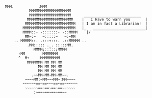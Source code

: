 ```
MMM.           .MMM
           MMMMMMMMMMMMMMMMMMM
           MMMMMMMMMMMMMMMMMMM      __________________________
          MMMMMMMMMMMMMMMMMMMMM    |   I Have to warn you       |
         MMMMMMMMMMMMMMMMMMMMMMM   | I am in fact a Librarian!  |
        MMMMMMMMMMMMMMMMMMMMMMMM   |_   ________________________|
        MMMM::- -:::::::- -::MMMM    |/
         MM~:~   ~:::::~   ~:~MM
    .. MMMMM::. .:::+:::. .::MMMMM ..
          .MM::::: ._. :::::MM.
             MMMM;:::::;MMMM
      -MM        MMMMMMM
      ^  M+     MMMMMMMMM
          MMMMMMM MM MM MM
               MM MM MM MM
               MM MM MM MM
            .~~MM~MM~MM~MM~~.
         ~~~~MM:~MM~~~MM~:MM~~~~
        ~~~~~~==~==~~~==~==~~~~~~
         ~~~~~~==~==~==~==~~~~~~
             :~==~==~==~==~~
```             
